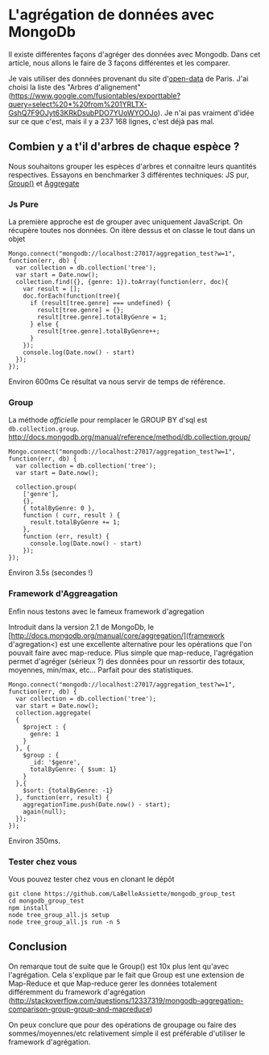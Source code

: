 # L'agrégation de données avec MongoDb

Il existe différentes façons d'agréger des données avec Mongodb. Dans cet article, nous allons le faire de 3 façons différentes et les comparer.

Je vais utiliser des données provenant du site d'[open-data](http://opendata.paris.fr/) de Paris.
J'ai choisi la liste des "Arbres d'alignement" (https://www.google.com/fusiontables/exporttable?query=select%20*%20from%201YRLTX-GshQ7F9OJyt63KRkDsubPDO7YUoWYOOJo). Je n'ai pas vraiment d'idée sur ce que c'est, mais il y a 237 168 lignes, c'est déjà pas mal.

## Combien y a t'il d'arbres de chaque espèce ?

Nous souhaitons grouper les espèces d'arbres et connaitre leurs quantités respectives.
Essayons en benchmarker 3 différentes techniques: JS pur, [Group()](http://docs.mongodb.org/manual/reference/command/group/) et [Aggregate](http://docs.mongodb.org/manual/reference/command/aggregate/#dbcmd.aggregate)

### Js Pure

La première approche est de grouper avec uniquement JavaScript. On récupère toutes nos données. On itère dessus et on classe le tout dans un objet

```
Mongo.connect("mongodb://localhost:27017/aggregation_test?w=1", function(err, db) {
  var collection = db.collection('tree');
  var start = Date.now();
  collection.find({}, {genre: 1}).toArray(function(err, doc){
    var result = [];
    doc.forEach(function(tree){
      if (result[tree.genre] === undefined) {
        result[tree.genre] = {};
        result[tree.genre].totalByGenre = 1;
      } else {
        result[tree.genre].totalByGenre++;
      }
    });
    console.log(Date.now() - start)
  });
});
```

Environ 600ms
Ce résultat va nous servir de temps de référence.

### Group

La méthode *officielle* pour remplacer le GROUP BY d'sql est ``db.collection.group``.
http://docs.mongodb.org/manual/reference/method/db.collection.group/

```
Mongo.connect("mongodb://localhost:27017/aggregation_test?w=1", function(err, db) {
  var collection = db.collection('tree');
  var start = Date.now();

  collection.group(
    ['genre'],
    {},
    { totalByGenre: 0 },
    function ( curr, result ) {
      result.totalByGenre += 1;
    },
    function (err, result) {
      console.log(Date.now() - start)
    });
});
```
Environ 3.5s (secondes !)

### Framework d'Aggreagation

Enfin nous testons avec le fameux framework d'agregation

Introduit dans la version 2.1 de MongoDb, le [http://docs.mongodb.org/manual/core/aggregation/](framework d'agregation<) est une excellente alternative pour les opérations que l'on pouvait faire avec map-reduce.
Plus simple que map-reduce, l'agrégation permet d'agréger (sérieux ?) des données pour un ressortir des totaux, moyennes, min/max, etc...
Parfait pour des statistiques.

```
Mongo.connect("mongodb://localhost:27017/aggregation_test?w=1", function(err, db) {
  var collection = db.collection('tree');
  var start = Date.now();
  collection.aggregate(
  {
    $project : {
      genre: 1
    }
  }, {
    $group : {
      _id: '$genre',
      totalByGenre: { $sum: 1}
    }
  },{
    $sort: {totalByGenre: -1}
  }, function(err, result) {
    aggregationTime.push(Date.now() - start);
    again(null);
  });
});
```

Environ 350ms.

### Tester chez vous

Vous pouvez tester chez vous en clonant le dépôt

```
git clone https://github.com/LaBelleAssiette/mongodb_group_test
cd mongodb_group_test
npm install
node tree_group_all.js setup
node tree_group_all.js run -n 5
```

## Conclusion

On remarque tout de suite que le Group() est 10x plus lent qu'avec l'agrégation.
Cela s'explique par le fait que Group est une extension de Map-Reduce et que Map-reduce gerer les données totalement différemment du framework d'agrégation
(http://stackoverflow.com/questions/12337319/mongodb-aggregation-comparison-group-group-and-mapreduce)

On peux conclure que pour des opérations de groupage ou faire des sommes/moyennes/etc relativement simple il est préférable d'utiliser le framework d'agrégation.
